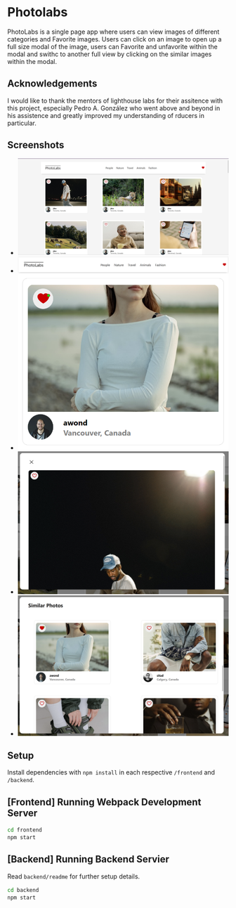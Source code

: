 
# Photolabs

PhotoLabs is a single page app where users can view images of different categories and Favorite images. Users can click on an image to open up a full size modal of the image, users can Favorite and unfavorite within the modal and swithc to another full view by clicking on the similar images within the modal.

## Acknowledgements

I would like to thank the mentors of lighthouse labs for their assitence with this project, especially Pedro A. González who went above and beyond in his assistence and greatly improved my understanding of rducers in particular.

## Screenshots

- ![Image of main page](https://github.com/Jonas-Kunz/React_Photo_Labs/blob/main/docs/mainPage.png)
- ![Image of nav bar](https://github.com/Jonas-Kunz/React_Photo_Labs/blob/main/docs/navBar%20(2).png)
- ![Image of a liked image](https://github.com/Jonas-Kunz/React_Photo_Labs/blob/main/docs/likedImage.png)
- ![Image of modal top](https://github.com/Jonas-Kunz/React_Photo_Labs/blob/main/docs/modalTop.png)
- ![Image of modal bottom](https://github.com/Jonas-Kunz/React_Photo_Labs/blob/main/docs/modalScrolledDown.png)

## Setup

Install dependencies with `npm install` in each respective `/frontend` and `/backend`.

## [Frontend] Running Webpack Development Server

```sh
cd frontend
npm start
```

## [Backend] Running Backend Servier

Read `backend/readme` for further setup details.

```sh
cd backend
npm start
```
